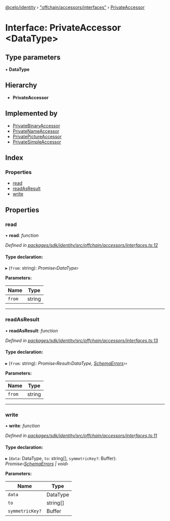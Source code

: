 [@celo/identity](../README.md) › ["offchain/accessors/interfaces"](../modules/_offchain_accessors_interfaces_.md) › [PrivateAccessor](_offchain_accessors_interfaces_.privateaccessor.md)

# Interface: PrivateAccessor <**DataType**>

## Type parameters

▪ **DataType**

## Hierarchy

* **PrivateAccessor**

## Implemented by

* [PrivateBinaryAccessor](../classes/_offchain_accessors_binary_.privatebinaryaccessor.md)
* [PrivateNameAccessor](../classes/_offchain_accessors_name_.privatenameaccessor.md)
* [PrivatePictureAccessor](../classes/_offchain_accessors_pictures_.privatepictureaccessor.md)
* [PrivateSimpleAccessor](../classes/_offchain_accessors_simple_.privatesimpleaccessor.md)

## Index

### Properties

* [read](_offchain_accessors_interfaces_.privateaccessor.md#read)
* [readAsResult](_offchain_accessors_interfaces_.privateaccessor.md#readasresult)
* [write](_offchain_accessors_interfaces_.privateaccessor.md#write)

## Properties

###  read

• **read**: *function*

*Defined in [packages/sdk/identity/src/offchain/accessors/interfaces.ts:12](https://github.com/celo-org/celo-monorepo/blob/master/packages/sdk/identity/src/offchain/accessors/interfaces.ts#L12)*

#### Type declaration:

▸ (`from`: string): *Promise‹DataType›*

**Parameters:**

Name | Type |
------ | ------ |
`from` | string |

___

###  readAsResult

• **readAsResult**: *function*

*Defined in [packages/sdk/identity/src/offchain/accessors/interfaces.ts:13](https://github.com/celo-org/celo-monorepo/blob/master/packages/sdk/identity/src/offchain/accessors/interfaces.ts#L13)*

#### Type declaration:

▸ (`from`: string): *Promise‹Result‹DataType, [SchemaErrors](../modules/_offchain_accessors_errors_.md#schemaerrors)››*

**Parameters:**

Name | Type |
------ | ------ |
`from` | string |

___

###  write

• **write**: *function*

*Defined in [packages/sdk/identity/src/offchain/accessors/interfaces.ts:11](https://github.com/celo-org/celo-monorepo/blob/master/packages/sdk/identity/src/offchain/accessors/interfaces.ts#L11)*

#### Type declaration:

▸ (`data`: DataType, `to`: string[], `symmetricKey?`: Buffer): *Promise‹[SchemaErrors](../modules/_offchain_accessors_errors_.md#schemaerrors) | void›*

**Parameters:**

Name | Type |
------ | ------ |
`data` | DataType |
`to` | string[] |
`symmetricKey?` | Buffer |
